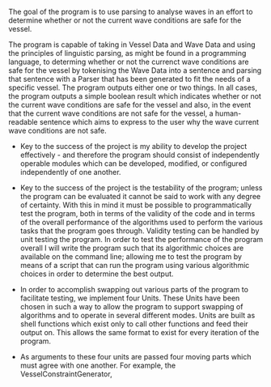 
The goal of the program is to use parsing to analyse waves in an effort to
determine whether or not the current wave conditions are safe for the vessel.

The program is capable of taking in Vessel Data and Wave Data and using the
principles of linguistic parsing, as might be found in a programming language,
to determing whether or not the currenct wave conditions are safe for the
vessel by tokenising the Wave Data into a sentence and parsing that sentence
with a Parser that has been generated to fit the needs of a specific vessel.
The program outputs either one or two things. In all cases, the program
outputs a simple boolean result which indicates whether or not the current
wave conditions are safe for the vessel and also, in the event that the
current wave conditions are not safe for the vessel, a human-readable sentence
which aims to express to the user why the wave current wave conditions are not
safe.

- Key to the success of the project is my ability to develop the project
effectively - and therefore the program should consist of independently
operable modules which can be developed, modified, or configured independently
of one another.

- Key to the success of the project is the testability of the program; unless
the program can be evaluated it cannot be said to work with any degree of
certainty. With this in mind it must be possible to programmatically test the
program, both in terms of the validity of the code and in terms of the overall
performance of the algorithms used to perform the various tasks that the
program goes through. Validity testing can be handled by unit testing
the program. In order to test the performance of the program overall I will
write the program such that its algorithmic choices are available on the
command line; allowing me to test the program by means of a script that can
run the program using various algorithmic choices in order to determine the
best output.

- In order to accomplish swapping out various parts of the program to facilitate
testing, we implement four Units. These Units have been chosen in such a way to
allow the program to support swapping of algorithms and to operate in several
different modes. Units are built as shell functions which exist only to call
other functions and feed their output on. This allows the same format to exist
for every iteration of the program.

- As arguments to these four units are passed four moving parts which must agree
with one another. For example, the VesselConstraintGenerator,
